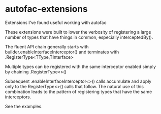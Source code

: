 autofac-extensions
==================

Extensions I've found useful working with autofac

These extensions were built to lower the verbosity of registering a large
number of types that have things in common, especially interceptedBy().

The fluent API chain generally starts with 
	builder.enableInterfaceInterceptor<TInterceptor>()
and terminates with 
	.RegisterType<TType,TInterface>

Multiple types can be registered with the same interceptor enabled simply by chaining .RegisterType<>()

Subsequent .enableInterfaceInterceptor<>() calls accumulate and apply only to the RegisterType<>() calls that follow.  The natural use of this combination leads to the pattern of registering types that have the same interceptors.  

See the examples
